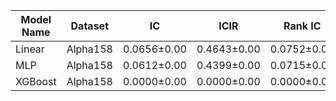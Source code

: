 | Model Name | Dataset | IC | ICIR | Rank IC | Rank ICIR | Annualized Return | Information Ratio | Max Drawdown |
|---|---|---|---|---|---|---|---|---|
| Linear | Alpha158 | 0.0656±0.00 | 0.4643±0.00 | 0.0752±0.00 | 0.5292±0.00 | 0.3540±0.00 | 2.9446±0.00 | -0.1849±0.00 |
| MLP | Alpha158 | 0.0612±0.00 | 0.4399±0.00 | 0.0715±0.00 | 0.5041±0.00 | 0.4156±0.00 | 3.1784±0.00 | -0.1250±0.00 |
| XGBoost | Alpha158 | 0.0000±0.00 | 0.0000±0.00 | 0.0000±0.00 | 0.0000±0.00 | 0.0000±0.00 | 0.0000±0.00 | 0.0000±0.00 |
